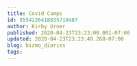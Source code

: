 ```yaml
---
title: Covid Camps
id: 5554226418835719487
author: Kirby Urner
published: 2020-04-23T23:23:00.001-07:00
updated: 2020-04-23T23:23:49.268-07:00
blog: bizmo_diaries
tags: 
---
```


[](https://blogger.googleusercontent.com/img/b/R29vZ2xl/AVvXsEgghii05sSd3LdPuUHqN7cb7gmphS18UnD44MC0k6UlECfOjbK5A8awDiQfLMhcLf6-X1n_xguVi60yE-vk5gDh2PZ_24KM_m4wwgY1RCOm61tIeC4GkyHVGXQhJ2pVdA2itO4e/s1600/covid_campers.png)